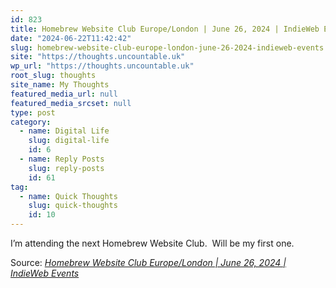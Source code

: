 ```yaml
---
id: 823
title: Homebrew Website Club Europe/London | June 26, 2024 | IndieWeb Events
date: "2024-06-22T11:42:42"
slug: homebrew-website-club-europe-london-june-26-2024-indieweb-events
site: "https://thoughts.uncountable.uk"
wp_url: "https://thoughts.uncountable.uk"
root_slug: thoughts
site_name: My Thoughts
featured_media_url: null
featured_media_srcset: null
type: post
category:
  - name: Digital Life
    slug: digital-life
    id: 6
  - name: Reply Posts
    slug: reply-posts
    id: 61
tag:
  - name: Quick Thoughts
    slug: quick-thoughts
    id: 10
---
```


<p>I&#8217;m attending the next Homebrew Website Club.  Will be my first one.</p>
<p>Source: <em><a href="https://events.indieweb.org/2024/06/homebrew-website-club-europe-london-7EeVR8ATRtpk">Homebrew Website Club Europe/London | June 26, 2024 | IndieWeb Events</a></em></p>
